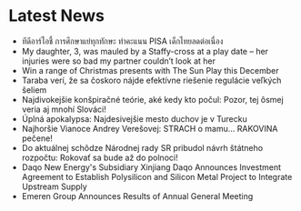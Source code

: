 # Latest News
-  ทีดีอาร์ไอชี้ การศึกษาแย่ทุกทักษะ ทำคะแนน PISA เด็กไทยลดต่อเนื่อง
-  My daughter, 3, was mauled by a Staffy-cross at a play date – her injuries were so bad my partner couldn’t look at her
-  Win a range of Christmas presents with The Sun Play this December
-  Taraba verí, že sa čoskoro nájde efektívne riešenie regulácie veľkých šeliem
-  Najdivokejšie konšpiračné teórie, aké kedy kto počul: Pozor, tej ôsmej veria aj mnohí Slováci!
-  Úplná apokalypsa: Najdesivejšie mesto duchov je v Turecku
-  Najhoršie Vianoce Andrey Verešovej: STRACH o mamu… RAKOVINA pečene!
-  Do aktuálnej schôdze Národnej rady SR pribudol návrh štátneho rozpočtu: Rokovať sa bude až do polnoci!
-  Daqo New Energy's Subsidiary Xinjiang Daqo Announces Investment Agreement to Establish Polysilicon and Silicon Metal Project to Integrate Upstream Supply
-  Emeren Group Announces Results of Annual General Meeting
